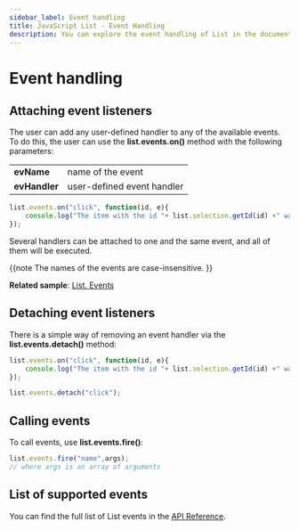 ```yaml
---
sidebar_label: Event handling
title: JavaScript List - Event Handling 
description: You can explore the event handling of List in the documentation of the DHTMLX JavaScript UI library. Browse developer guides and API reference, try out code examples and live demos, and download a free 30-day evaluation version of DHTMLX Suite.
---
```


# Event handling

## Attaching event listeners

The user can add any user-defined handler to any of the available events. To do this, the user can use the **list.events.on()** method with the following parameters:

<table>
    <tbody>
        <tr>
            <td><b>evName</b></td>
            <td>name of the event</td>
        </tr>
        <tr>
            <td><b>evHandler</b></td>
            <td>user-defined event handler</td>
        </tr>
    </tbody>
</table>

~~~js
list.events.on("click", function(id, e){
    console.log("The item with the id "+ list.selection.getId(id) +" was clicked.");
});
~~~

Several handlers can be attached to one and the same event, and all of them will be executed.

{{note 
The names of the events are case-insensitive.
}}

**Related sample**: [List. Events](https://snippet.dhtmlx.com/iwt1yd61)

## Detaching event listeners

There is a simple way of removing an event handler via the **list.events.detach()** method:

~~~js
list.events.on("click", function(id, e){
    console.log("The item with the id "+ list.selection.getId(id) +" was clicked.");
});

list.events.detach("click");
~~~

## Calling events

To call events, use **list.events.fire()**:

~~~js
list.events.fire("name",args);
// where args is an array of arguments
~~~

## List of supported events

You can find the full list of List events in the [API Reference](list/api/api_overview.md#events).
